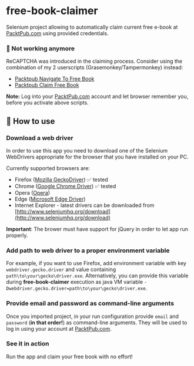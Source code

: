 # free-book-claimer
Selenium project allowing to automatically claim current free e-book at [PacktPub.com](https://www.packtpub.com/) using provided credentials.

### :no_entry_sign: Not working anymore
ReCAPTCHA was introduced in the claiming process. Consider using the combination of my 2 userscripts (Grasemonkey/Tampermonkey) instead:
* [Packtpub Navigate To Free Book](https://github.com/kejn/user-scripts/blob/master/Packtpub_Navigate_To_Free_Book.user.js)
* [Packtpub Claim Free Book](https://github.com/kejn/user-scripts/blob/master/Packtpub_Claim_Free_Book.user.js)

**Note:** Log into your [PacktPub.com](https://www.packtpub.com/) account and let browser remember you, before you activate above scripts.

## :notebook: How to use

### Download a web driver
In order to use this app you need to download one of the Selenium WebDrivers appropriate for the browser that you have installed on your PC.

Currently supported browsers are:
* Firefox ([Mozilla GeckoDriver](https://github.com/mozilla/geckodriver/releases)) :white_check_mark: tested
* Chrome ([Google Chrome Driver](https://sites.google.com/a/chromium.org/chromedriver)) :white_check_mark: tested
* Opera ([Opera](http://choice.opera.com/developer/tools/operadriver))
* Edge ([Microsoft Edge Driver](https://developer.microsoft.com/en-us/microsoft-edge/tools/webdriver/))
* Internet Explorer - latest drivers can be downloaded from [http://www.seleniumhq.org/download](http://www.seleniumhq.org/download)

**Important**: The brower must have support for jQuery in order to let app run properly.

### Add path to web driver to a proper environment variable
For example, if you want to use Firefox, add environment variable with key `webdriver.gecko.driver` and value containing `path\to\your\gecko\driver.exe`. Alternatively, you can provide this variable during **free-book-claimer** execution as java VM variable `-Dwebdriver.gecko.driver=path\to\your\gecko\driver.exe`.

### Provide email and password as command-line arguments
Once you imported project, in your run configuration provide `email` and `password` (**in that order!**) as command-line arguments. They will be used to log in using your account at [PacktPub.com](https://www.packtpub.com/).

### See it in action
Run the app and claim your free book with no effort!
